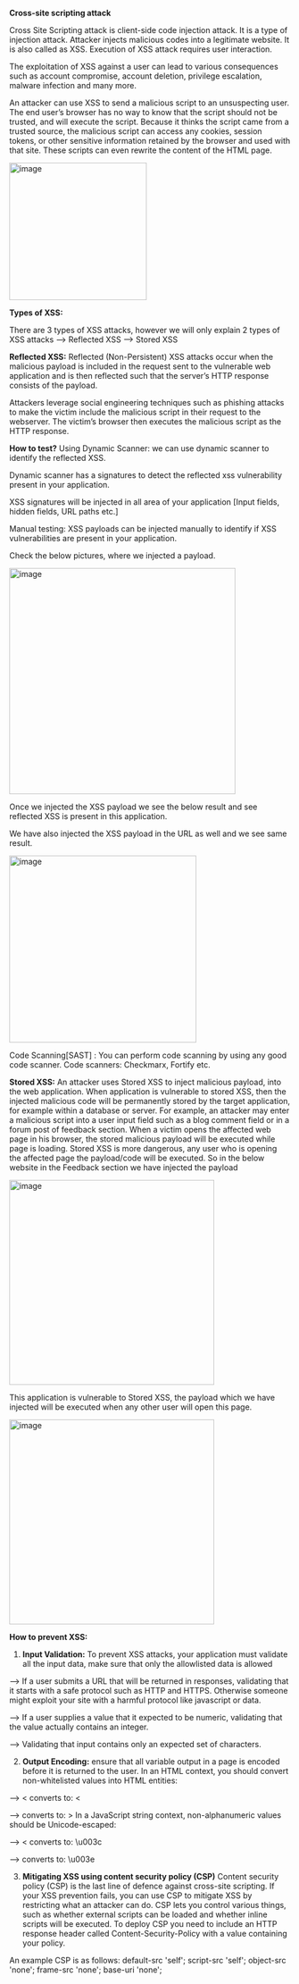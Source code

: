 **Cross-site scripting attack**

Cross Site Scripting attack is client-side code injection attack. It is a type of injection attack.
Attacker injects malicious codes into a legitimate website. It is also called as XSS. 
Execution of XSS attack requires user interaction.

The exploitation of XSS against a user can lead to various consequences such as account compromise, account deletion, privilege escalation, malware infection and many more.

An attacker can use XSS to send a malicious script to an unsuspecting user. The end user’s browser has no way to know that the script should not be trusted, and will execute the script. Because it thinks the script came from a trusted source, the malicious script can access any cookies, session tokens, or other sensitive information retained by the browser and used with that site. These scripts can even rewrite the content of the HTML page.

<img width="246" alt="image" src="https://github.com/archanaheeralal77/XSS/assets/127080874/4d6e016a-2b7b-4cc4-8ae6-8d30b1549b5a">


**Types of XSS:**

There are 3 types of XSS attacks, however we will only explain 2 types of XSS attacks
 --> Reflected XSS
 --> Stored XSS

**Reflected XSS:** Reflected (Non-Persistent) XSS attacks occur when the malicious payload is included in the request sent to the vulnerable web application and is then reflected such that the server’s HTTP response consists of the payload. 

Attackers leverage social engineering techniques such as phishing attacks to make the victim include the malicious script in their request to the webserver. The victim’s browser then executes the malicious script as the HTTP response.

**How to test?**
Using Dynamic Scanner: we can use dynamic scanner to identify the reflected XSS.

Dynamic scanner has a signatures to detect the reflected xss vulnerability present in your application.

XSS signatures will be injected in all area of your application [Input fields, hidden fields, URL paths etc.]

Manual testing: XSS payloads can be injected manually to identify if XSS vulnerabilities are present in your application.

Check the below pictures, where we injected a <script>alert("archana")</script> payload.

<img width="405" alt="image" src="https://github.com/archanaheeralal77/XSS/assets/127080874/7b1ae43f-68ed-4168-bbc2-8f8e225f678d">


Once we injected the XSS payload we see the below result and see reflected XSS is present in this application.

We have also injected the XSS payload in the URL as well and we see same result.


<img width="335" alt="image" src="https://github.com/archanaheeralal77/XSS/assets/127080874/0fc7b7d9-7a43-4e08-89b3-da537b92bc6b">

Code Scanning[SAST] : You can perform code scanning by using any good code scanner. 
Code scanners: Checkmarx, Fortify etc.

**Stored XSS:** An attacker uses Stored XSS to inject malicious payload, into the web application. When application is vulnerable to stored XSS, then the injected malicious code will be permanently stored by the target application, for example within a database or server. 
For example, an attacker may enter a malicious script into a user input field such as a blog comment field or in a forum post of feedback section.
When a victim opens the affected web page in his browser, the stored malicious payload will be executed while page is loading.
Stored XSS is more dangerous, any user who is opening the affected page the payload/code will be executed.
So in the below website in the Feedback section we have injected the <script>alert("archana")</script> payload

<img width="367" alt="image" src="https://github.com/archanaheeralal77/XSS/assets/127080874/9a478f06-49d4-4d19-a38c-ecebb311068a">

This application is vulnerable to Stored XSS, the payload which we have injected will be executed when any other user will open this page.

<img width="367" alt="image" src="https://github.com/archanaheeralal77/XSS/assets/127080874/c946a391-f246-4030-9f14-44295c91cb3d">

**How to prevent XSS:**
1.	**Input Validation:** To prevent XSS attacks, your application must validate all the input data, make sure that only the allowlisted data is allowed

 --> If a user submits a URL that will be returned in responses, validating that it starts with a safe protocol such as HTTP and HTTPS. Otherwise someone might exploit your site with a harmful protocol like javascript or data. 
 
 --> If a user supplies a value that it expected to be numeric, validating that the value actually contains an integer. 
 
 --> Validating that input contains only an expected set of characters.
 
 
2.	**Output Encoding:** ensure that all variable output in a page is encoded before it is returned to the user.
In an HTML context, you should convert non-whitelisted values into HTML entities: 

 --> 	< converts to: &lt; 
 
 --> converts to: &gt; 
In a JavaScript string context, non-alphanumeric values should be Unicode-escaped: 

 --> 	< converts to: \u003c 
 
 --> converts to: \u003e 


3.	**Mitigating XSS using content security policy (CSP)**
Content security policy (CSP) is the last line of defence against cross-site scripting. 
If your XSS prevention fails, you can use CSP to mitigate XSS by restricting what an attacker can do. 
CSP lets you control various things, such as whether external scripts can be loaded and whether inline scripts will be executed. 
To deploy CSP you need to include an HTTP response header called Content-Security-Policy with a value containing your policy. 

An example CSP is as follows: 
default-src 'self'; script-src 'self'; object-src 'none'; frame-src 'none'; base-uri 'none';







